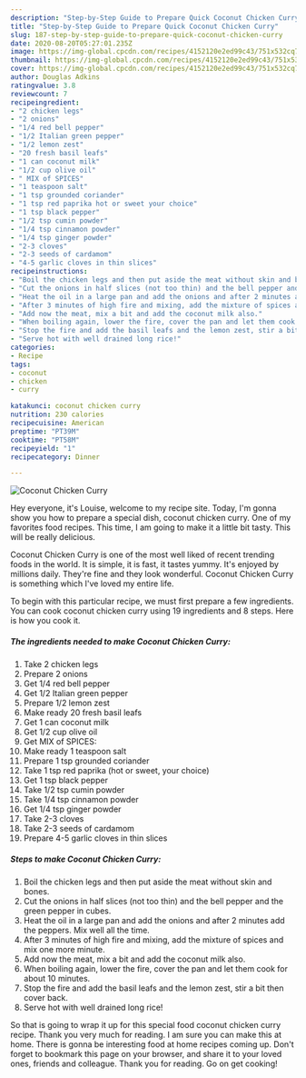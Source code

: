 ```yaml
---
description: "Step-by-Step Guide to Prepare Quick Coconut Chicken Curry"
title: "Step-by-Step Guide to Prepare Quick Coconut Chicken Curry"
slug: 187-step-by-step-guide-to-prepare-quick-coconut-chicken-curry
date: 2020-08-20T05:27:01.235Z
image: https://img-global.cpcdn.com/recipes/4152120e2ed99c43/751x532cq70/coconut-chicken-curry-recipe-main-photo.jpg
thumbnail: https://img-global.cpcdn.com/recipes/4152120e2ed99c43/751x532cq70/coconut-chicken-curry-recipe-main-photo.jpg
cover: https://img-global.cpcdn.com/recipes/4152120e2ed99c43/751x532cq70/coconut-chicken-curry-recipe-main-photo.jpg
author: Douglas Adkins
ratingvalue: 3.8
reviewcount: 7
recipeingredient:
- "2 chicken legs"
- "2 onions"
- "1/4 red bell pepper"
- "1/2 Italian green pepper"
- "1/2 lemon zest"
- "20 fresh basil leafs"
- "1 can coconut milk"
- "1/2 cup olive oil"
- " MIX of SPICES"
- "1 teaspoon salt"
- "1 tsp grounded coriander"
- "1 tsp red paprika hot or sweet your choice"
- "1 tsp black pepper"
- "1/2 tsp cumin powder"
- "1/4 tsp cinnamon powder"
- "1/4 tsp ginger powder"
- "2-3 cloves"
- "2-3 seeds of cardamom"
- "4-5 garlic cloves in thin slices"
recipeinstructions:
- "Boil the chicken legs and then put aside the meat without skin and bones."
- "Cut the onions in half slices (not too thin) and the bell pepper and the green pepper in cubes."
- "Heat the oil in a large pan and add the onions and after 2 minutes add the peppers. Mix well all the time."
- "After 3 minutes of high fire and mixing, add the mixture of spices and mix one more minute."
- "Add now the meat, mix a bit and add the coconut milk also."
- "When boiling again, lower the fire, cover the pan and let them cook for about 10 minutes."
- "Stop the fire and add the basil leafs and the lemon zest, stir a bit then cover back."
- "Serve hot with well drained long rice!"
categories:
- Recipe
tags:
- coconut
- chicken
- curry

katakunci: coconut chicken curry 
nutrition: 230 calories
recipecuisine: American
preptime: "PT39M"
cooktime: "PT58M"
recipeyield: "1"
recipecategory: Dinner

---
```



![Coconut Chicken Curry](https://img-global.cpcdn.com/recipes/4152120e2ed99c43/751x532cq70/coconut-chicken-curry-recipe-main-photo.jpg)

Hey everyone, it's Louise, welcome to my recipe site. Today, I'm gonna show you how to prepare a special dish, coconut chicken curry. One of my favorites food recipes. This time, I am going to make it a little bit tasty. This will be really delicious.



Coconut Chicken Curry is one of the most well liked of recent trending foods in the world. It is simple, it is fast, it tastes yummy. It's enjoyed by millions daily. They're fine and they look wonderful. Coconut Chicken Curry is something which I've loved my entire life.


To begin with this particular recipe, we must first prepare a few ingredients. You can cook coconut chicken curry using 19 ingredients and 8 steps. Here is how you cook it.

<!--inarticleads1-->

##### The ingredients needed to make Coconut Chicken Curry:

1. Take 2 chicken legs
1. Prepare 2 onions
1. Get 1/4 red bell pepper
1. Get 1/2 Italian green pepper
1. Prepare 1/2 lemon zest
1. Make ready 20 fresh basil leafs
1. Get 1 can coconut milk
1. Get 1/2 cup olive oil
1. Get  MIX of SPICES:
1. Make ready 1 teaspoon salt
1. Prepare 1 tsp grounded coriander
1. Take 1 tsp red paprika (hot or sweet, your choice)
1. Get 1 tsp black pepper
1. Take 1/2 tsp cumin powder
1. Take 1/4 tsp cinnamon powder
1. Get 1/4 tsp ginger powder
1. Take 2-3 cloves
1. Take 2-3 seeds of cardamom
1. Prepare 4-5 garlic cloves in thin slices




<!--inarticleads2-->

##### Steps to make Coconut Chicken Curry:

1. Boil the chicken legs and then put aside the meat without skin and bones.
1. Cut the onions in half slices (not too thin) and the bell pepper and the green pepper in cubes.
1. Heat the oil in a large pan and add the onions and after 2 minutes add the peppers. Mix well all the time.
1. After 3 minutes of high fire and mixing, add the mixture of spices and mix one more minute.
1. Add now the meat, mix a bit and add the coconut milk also.
1. When boiling again, lower the fire, cover the pan and let them cook for about 10 minutes.
1. Stop the fire and add the basil leafs and the lemon zest, stir a bit then cover back.
1. Serve hot with well drained long rice!




So that is going to wrap it up for this special food coconut chicken curry recipe. Thank you very much for reading. I am sure you can make this at home. There is gonna be interesting food at home recipes coming up. Don't forget to bookmark this page on your browser, and share it to your loved ones, friends and colleague. Thank you for reading. Go on get cooking!
